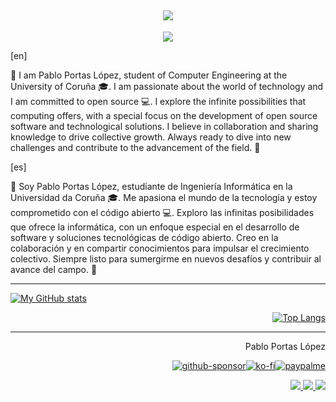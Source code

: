 <!-- https://github.com/denvercoder1/readme-typing-svg -->
<h2 align="center">
<a href="perfil-gh"><img src="https://readme-typing-svg.demolab.com?font=Fira+Code&duration=4000&pause=1000&color=00913FFF&random=false&width=435&lines=%C2%A1Hola!+%2F+Hello!+%F0%9F%91%8B;Soy+%2F+I+am+Pablo+Portas+L%C3%B3pez+%F0%9F%A4%93;%F0%9F%91%A8%E2%80%8D%F0%9F%8E%93+Estudio+Ingenier%C3%ADa+Inform%C3%A1tica;%F0%9F%91%A8%E2%80%8D%F0%9F%8E%93+A+Computer+Engineering+Student"/></a>
</h2>

<!-- https://github.com/tandpfun/skill-icons -->
<p align="center">
  <a href="perfil-gh">
    <img src="https://skillicons.dev/icons?i=git,github,docker,c,python,cloudflare,linux,raspberrypi,md,latex" />
  </a>
</p>

[en]

👋 I am Pablo Portas López, student of Computer Engineering at the University of Coruña 🎓. I am passionate about the world of technology and I am committed to open source 💻.
I explore the infinite possibilities that computing offers, with a special focus on the development of open source software and technological solutions. I believe in collaboration and sharing knowledge to drive collective growth. Always ready to dive into new challenges and contribute to the advancement of the field. 🚀

[es]

👋 Soy Pablo Portas López, estudiante de Ingeniería Informática en la Universidad da Coruña 🎓. Me apasiona el mundo de la tecnología y estoy comprometido con el código abierto 💻.
Exploro las infinitas posibilidades que ofrece la informática, con un enfoque especial en el desarrollo de software y soluciones tecnológicas de código abierto. Creo en la colaboración y en compartir conocimientos para impulsar el crecimiento colectivo. Siempre listo para sumergirme en nuevos desafíos y contribuir al avance del campo. 🚀

***

<!-- https://github.com/anuraghazra/github-readme-stats -->

<div align="left">

[![My GitHub stats](https://github-readme-stats.vercel.app/api?username=TeenBiscuits&theme=dark\&show_icons=true\&locale=es)](perfil-gh)

</div>

<div align="right">

[![Top Langs](https://github-readme-stats.vercel.app/api/top-langs/?username=TeenBiscuits&layout=compact&theme=dark&locale=es)](perfil-gh)

</div>

***

<div align="right">

  Pablo Portas López

</div>
<div align="right">
  
  [![github-sponsor](https://img.shields.io/badge/sponsor-30363D?style=for-the-badge&logo=GitHub-Sponsors&logoColor=#white)](https://github.com/sponsors/TeenBiscuits)[![ko-fi](https://img.shields.io/badge/Ko--fi-F16061?style=for-the-badge&logo=ko-fi&logoColor=white)](https://ko-fi.com/T6T0TSIKT)[![paypalme](https://img.shields.io/badge/PayPal-00457C?style=for-the-badge&logo=paypal&logoColor=white)](http://paypal.me/pabloportaslopez)  
  
</div>
<div align="right">
  <a href="https://github.com/TeenBiscuits">
    <img src="https://skillicons.dev/icons?i=github" />
  </a>
  <a href="https://www.linkedin.com/in/pabloportaslopez">
    <img src="https://skillicons.dev/icons?i=linkedin" />
  </a>
  <a href="https://twitter.com/PabloPortasL">
    <img src="https://skillicons.dev/icons?i=twitter" />
  </a>
</div>

[perfil-gh]: <https://github.com/TeenBiscuits>
[linkedin]: <https://www.linkedin.com/in/pabloportaslopez/>
[twitter]: <https://twitter.com/PabloPortasL>
